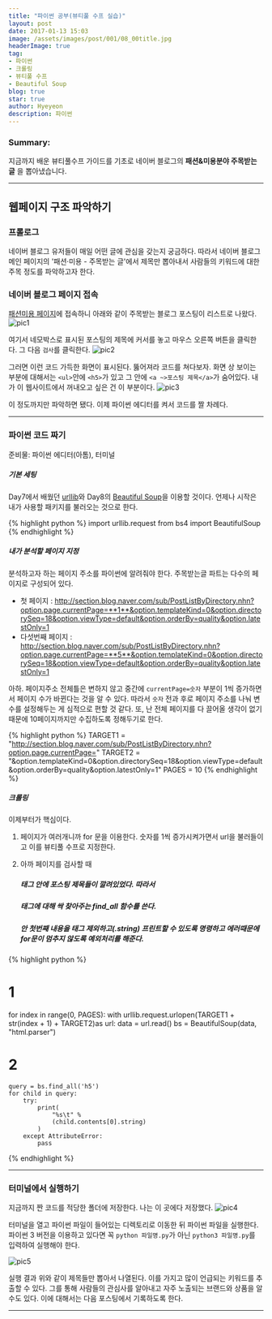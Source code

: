 ```yaml
---
title: "파이썬 공부(뷰티풀 수프 실습)"
layout: post
date: 2017-01-13 15:03
image: /assets/images/post/001/08_00title.jpg
headerImage: true
tag:
- 파이썬
- 크롤링
- 뷰티풀 수프
- Beautiful Soup
blog: true
star: true
author: Hyeyeon
description: 파이썬
---
```


### Summary:

지금까지 배운 뷰티풀수프 가이드를 기초로 네이버 블로그의 **패션&미용분야 주목받는 글** 을 뽑아냈습니다.

---

## 웹페이지 구조 파악하기

### 프롤로그

네이버 블로그 유저들이 매일 어떤 글에 관심을 갖는지 궁금하다. 따라서 네이버 블로그 메인 페이지의 '패션·미용 - 주목받는 글'에서 제목만 뽑아내서 사람들의 키워드에 대한 주목 정도를 파악하고자 한다.

### 네이버 블로그 페이지 접속

[패션미용 페이지](http://section.blog.naver.com/sub/PostListByDirectory.nhn?option.page.currentPage=1&option.templateKind=0&option.directorySeq=18&option.viewType=default&option.orderBy=quality&option.latestOnly=1)에 접속하니 아래와 같이 주목받는 블로그 포스팅이 리스트로 나왔다.
![pic1](/assets/images/post/001/13_01.png)

여기서 네모박스로 표시된 포스팅의 제목에 커서를 놓고 마우스 오른쪽 버튼을 클릭한다. 그 다음 `검사`를 클릭한다.
![pic2](/assets/images/post/001/13_02.png)

그러면 이런 코드 가득한 화면이 표시된다. 뚫어져라 코드를 쳐다보자. 화면 상 보이는 부분에 대해서는 `<ul>`안에 `<h5>`가 있고 그 안에 `<a ~>포스팅 제목</a>`가 숨어있다. 내가 이 웹사이트에서 꺼내오고 싶은 건 이 부분이다.
![pic3](/assets/images/post/001/13_03.png)

이 정도까지만 파악하면 됐다. 이제 파이썬 에디터를 켜서 코드를 짤 차례다.

---

### 파이썬 코드 짜기

준비물: 파이썬 에디터(아톰), 터미널

##### 기본 세팅

Day7에서 배웠던 [urllib]()와 Day8의 [Beautiful Soup]()을 이용할 것이다. 언제나 시작은 내가 사용할 패키지를 불러오는 것으로 한다.

{% highlight python %}
import urllib.request
from bs4 import BeautifulSoup
{% endhighlight %}

##### 내가 분석할 페이지 지정

분석하고자 하는 페이지 주소를 파이썬에 알려줘야 한다. 주목받는글 파트는 다수의 페이지로 구성되어 있다.
* 첫 페이지 : http://section.blog.naver.com/sub/PostListByDirectory.nhn?option.page.currentPage=**1**&option.templateKind=0&option.directorySeq=18&option.viewType=default&option.orderBy=quality&option.latestOnly=1
* 다섯번째 페이지 : http://section.blog.naver.com/sub/PostListByDirectory.nhn?option.page.currentPage=**5**&option.templateKind=0&option.directorySeq=18&option.viewType=default&option.orderBy=quality&option.latestOnly=1

아하. 페이지주소 전체틀은 변하지 않고 중간에 `currentPage=숫자` 부분이 1씩 증가하면서 페이지 수가 바뀐다는 것을 알 수 있다. 따라서 `숫자` 전과 후로 페이지 주소를 나눠 변수를 설정해두는 게 심적으로 편할 것 같다. 또, 난 전체 페이지를 다 끌어올 생각이 없기 때문에 10페이지까지만 수집하도록 정해두기로 한다.

{% highlight python %}
TARGET1 = "http://section.blog.naver.com/sub/PostListByDirectory.nhn?option.page.currentPage="
TARGET2 = "&option.templateKind=0&option.directorySeq=18&option.viewType=default&option.orderBy=quality&option.latestOnly=1"
PAGES = 10
{% endhighlight %}

##### 크롤링

이제부터가 핵심이다.

1. 페이지가 여러개니까 for 문을 이용한다. 숫자를 1씩 증가시켜가면서 url을 불러들이고 이를 뷰티풀 수프로 지정한다.

2. 아까 페이지를 검사할 때 <h5>태그 안에 포스팅 제목들이 깔려있었다. 따라서 <h5> 태그에 대해 싹 찾아주는 find_all 함수를 쓴다. <h5> 안 첫번째 내용을 태그 제외하고(.string) 프린트할 수 있도록 명령하고 에러때문에 for문이 멈추지 않도록 예외처리를 해준다.  

{% highlight python %}
# 1
for index in range(0, PAGES):
    with urllib.request.urlopen(TARGET1 + str(index + 1) + TARGET2)as url:
        data = url.read()
        bs = BeautifulSoup(data, "html.parser")

# 2
    query = bs.find_all('h5')
    for child in query:
        try:
            print(
                "%s\t" %
                (child.contents[0].string)
            )
        except AttributeError:
            pass
{% endhighlight %}

---

### 터미널에서 실행하기

지금까지 짠 코드를 적당한 폴더에 저장한다. 나는 이 곳에다 저장했다.
![pic4](/assets/images/post/001/13_04.png)

터미널을 열고 파이썬 파일이 들어있는 디렉토리로 이동한 뒤 파이썬 파일을 실행한다. 파이썬 3 버전을 이용하고 있다면 꼭 `python 파일명.py`가 아닌 `python3 파일명.py`를 입력하여 실행해야 한다.

![pic5](/assets/images/post/001/13_05.png)

실행 결과 위와 같이 제목들만 뽑아서 나열된다. 이를 가지고 많이 언급되는 키워드를 추출할 수 있다. 그를 통해 사람들의 관심사를 알아내고 자주 노출되는 브랜드와 상품을 알 수도 있다. 이에 대해서는 다음 포스팅에서 기록하도록 한다.

---
